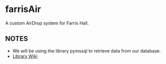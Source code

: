 # farrisAir
A custom AirDrop system for Farris Hall.

## NOTES
* We will be using the library pymssql to retrieve data from our database. 
* [Library Wiki](http://www.pymssql.org/)


